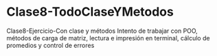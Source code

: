 # Clase8-TodoClaseYMetodos
Clase8-Ejercicio-Con clase y métodos
Intento de trabajar con POO, métodos de carga de matriz, lectura e impresión en terminal, cálculo de promedios y control de errores
